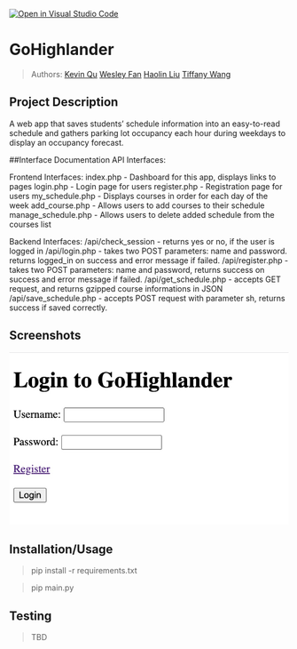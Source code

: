 [![Open in Visual Studio Code](https://classroom.github.com/assets/open-in-vscode-718a45dd9cf7e7f842a935f5ebbe5719a5e09af4491e668f4dbf3b35d5cca122.svg)](https://classroom.github.com/online_ide?assignment_repo_id=10809429&assignment_repo_type=AssignmentRepo)

# GoHighlander

 
 > Authors: [Kevin Qu](https://github.com/KevinDevs) [Wesley Fan](https://github.com/wesleyfan2015) [Haolin Liu](https://github.com/terrylhl) [Tiffany Wang](https://github.com/twang0323)



## Project Description
A web app that saves students’ schedule information into an easy-to-read schedule and gathers parking lot occupancy each hour during weekdays to display an occupancy forecast.

##Interface Documentation
API Interfaces:

Frontend Interfaces:
index.php - Dashboard for this app, displays links to pages
login.php - Login page for users
register.php - Registration page for users
my_schedule.php - Displays courses in order for each day of the week
add_course.php - Allows users to add courses to their schedule
manage_schedule.php - Allows users to delete added schedule from the courses list

Backend Interfaces:
/api/check_session - returns yes or no, if the user is logged in
/api/login.php - takes two POST parameters: name and password. returns logged_in on success and error message if failed.
/api/register.php - takes two POST parameters: name and password, returns success on success and error message if failed.
/api/get_schedule.php - accepts GET request, and returns gzipped course informations in JSON
/api/save_schedule.php - accepts POST request with parameter sh, returns success if saved correctly.


 ## Screenshots
 ![Screenshots](https://raw.githubusercontent.com/CS180-spring/cs180-21-gohighlander/main/screenshots/gohighlander01.jpg)
 ## Installation/Usage
 > pip install -r requirements.txt
 
 > pip main.py
 ## Testing
 > TBD

